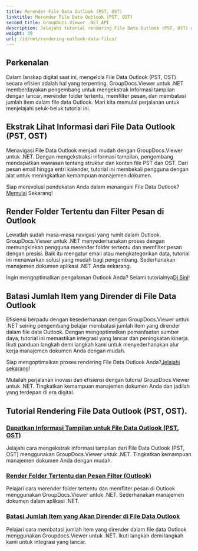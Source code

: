 ```yaml
---
title: Merender File Data Outlook (PST, OST)
linktitle: Merender File Data Outlook (PST, OST)
second_title: GroupDocs.Viewer .NET API
description: Jelajahi tutorial rendering File Data Outlook (PST, OST) dengan GroupDocs.Viewer untuk .NET. Temukan teknik manajemen dokumen yang efisien dengan mudah.
weight: 39
url: /id/net/rendering-outlook-data-files/
---
```

## Perkenalan

Dalam lanskap digital saat ini, mengelola File Data Outlook (PST, OST) secara efisien adalah hal yang terpenting. GroupDocs.Viewer untuk .NET memberdayakan pengembang untuk mengekstrak informasi tampilan dengan lancar, merender folder tertentu, memfilter pesan, dan membatasi jumlah item dalam file data Outlook. Mari kita memulai perjalanan untuk menjelajahi seluk-beluk tutorial ini.

## Ekstrak Lihat Informasi dari File Data Outlook (PST, OST)
Menavigasi File Data Outlook menjadi mudah dengan GroupDocs.Viewer untuk .NET. Dengan mengekstraksi informasi tampilan, pengembang mendapatkan wawasan tentang struktur dan konten file PST dan OST. Dari pesan email hingga entri kalender, tutorial ini membekali pengguna dengan alat untuk meningkatkan kemampuan manajemen dokumen. 

 Siap merevolusi pendekatan Anda dalam menangani File Data Outlook?[Memulai](./get-view-info-outlook-data-file/) Sekarang!

## Render Folder Tertentu dan Filter Pesan di Outlook
Lewatlah sudah masa-masa navigasi yang rumit dalam Outlook. GroupDocs.Viewer untuk .NET menyederhanakan proses dengan memungkinkan pengguna merender folder tertentu dan memfilter pesan dengan presisi. Baik itu mengatur email atau mengkategorikan data, tutorial ini menawarkan solusi yang mudah bagi pengembang. Sederhanakan manajemen dokumen aplikasi .NET Anda sekarang.

 Ingin mengoptimalkan pengalaman Outlook Anda? Selami tutorialnya[Di Sini](./render-specific-folders-and-filter-messages-outlook/)!

## Batasi Jumlah Item yang Dirender di File Data Outlook
Efisiensi berpadu dengan kesederhanaan dengan GroupDocs.Viewer untuk .NET seiring pengembang belajar membatasi jumlah item yang dirender dalam file data Outlook. Dengan mengoptimalkan pemanfaatan sumber daya, tutorial ini memastikan integrasi yang lancar dan peningkatan kinerja. Ikuti panduan langkah demi langkah kami untuk menyederhanakan alur kerja manajemen dokumen Anda dengan mudah.

 Siap mengoptimalkan proses rendering File Data Outlook Anda?[Jelajahi sekarang](./limit-items-to-render-outlook-data-files/)!

Mulailah perjalanan inovasi dan efisiensi dengan tutorial GroupDocs.Viewer untuk .NET. Tingkatkan kemampuan manajemen dokumen Anda dan jadilah yang terdepan di era digital.
## Tutorial Rendering File Data Outlook (PST, OST).
### [Dapatkan Informasi Tampilan untuk File Data Outlook (PST, OST)](./get-view-info-outlook-data-file/)
Jelajahi cara mengekstrak informasi tampilan dari File Data Outlook (PST, OST) menggunakan GroupDocs.Viewer untuk .NET. Tingkatkan kemampuan manajemen dokumen Anda dengan mudah.
### [Render Folder Tertentu dan Pesan Filter (Outlook)](./render-specific-folders-and-filter-messages-outlook/)
Pelajari cara merender folder tertentu dan memfilter pesan di Outlook menggunakan GroupDocs.Viewer untuk .NET. Sederhanakan manajemen dokumen dalam aplikasi .NET.
### [Batasi Jumlah Item yang Akan Dirender di File Data Outlook](./limit-items-to-render-outlook-data-files/)
Pelajari cara membatasi jumlah item yang dirender dalam file data Outlook menggunakan Groupdocs.Viewer untuk .NET. Ikuti langkah demi langkah kami untuk integrasi yang lancar.
